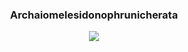 ### <center> Archaiomelesidonophrunicherata </center>
<div align=center>
<img src="https://p6.toutiaoimg.com/origin/pgc-image/7bdd48c028a54db092b52723f279c0d6" >
</div>
